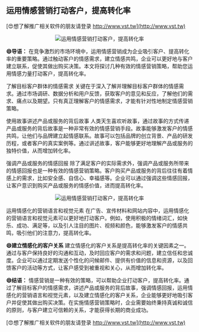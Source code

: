 ## **运用情感营销打动客户，提高转化率**

[😍想了解推广相关软件的朋友请登录 http://www.vst.tw](http://www.vst.tw)

 <center><img src="https://vst.tw/MP4/tuiguang/png/8.png" alt="运用情感营销打动客户，提高转化率"></center>

**😄导语：**
在竞争激烈的市场环境中，运用情感营销成为企业吸引客户、提高转化率的重要策略。通过触动客户的情感需求，建立情感共鸣，企业可以更好地与客户建立联系，促使其做出购买决策。本文将探讨几种有效的情感营销策略，帮助您运用情感力量打动客户，提高转化率。

了解目标客户群体的情感需求
关键在于深入了解并理解目标客户群体的情感需求。通过市场调研、数据分析和用户反馈，获取客户的意见和反应，了解他们的需求、痛点以及期望。只有真正理解客户的情感需求，才能有针对性地制定情感营销策略。

使用故事讲述产品或服务的背后故事
人类天生喜欢听故事，通过故事的方式传递产品或服务的背后故事是一种非常有效的情感营销手段。故事能够激发客户的情感共鸣，让他们与品牌建立起情感联系。故事可以包括品牌的创立背景、产品的研发历程，或者客户的真实案例等。通过讲述故事，客户能够更好地理解产品或服务的独特价值，从而增加转化率。

强调产品或服务的情感回报
除了满足客户的实际需求外，强调产品或服务所带来的情感回报也是一种有效的情感营销策略。客户购买产品或服务的背后往往有着情感上的需求，比如安全感、自信心、幸福感等。企业可以通过强调这些情感回报，让客户意识到购买产品或服务的情感价值，进而提高转化率。

 <center><img src="https://vst.tw/MP4/tuiguang/png/7.png" alt="运用情感营销打动客户，提高转化率"></center>

运用情感化的营销语言和视觉元素
在广告、宣传材料和网站内容中，运用情感化的营销语言和视觉元素可以更好地打动客户。例如，使用积极的情绪词汇，如快乐、成功、满足等，以及引人注目的图片、视频和颜色，能够激发客户的情感共鸣，吸引他们的注意力，提高转化率。

**😄建立情感化的客户关系**
建立情感化的客户关系是提高转化率的关键因素之一。通过与客户保持良好的沟通和互动，及时回应客户的需求和问题，建立信任和忠诚度。企业可以通过定期发送个性化的问候邮件、提供有价值的信息和资源，以及回馈客户的活动等方式，让客户感受到被重视和关心，从而增加转化率。

**😄结语：**
情感营销是一种有效的策略，可以帮助企业打动客户，提高转化率。通过了解目标客户的情感需求，讲述产品或服务的背后故事，强调情感回报，运用情感化的营销语言和视觉元素，以及建立情感化的客户关系，企业能够更好地吸引客户并促使其做出购买决策。在实施情感营销策略时，企业需要始终秉持真诚和诚信的原则，与客户建立可信赖的关系，才能获得长期的商业成功。

[😍想了解推广相关软件的朋友请登录 http://www.vst.tw](http://www.vst.tw)



